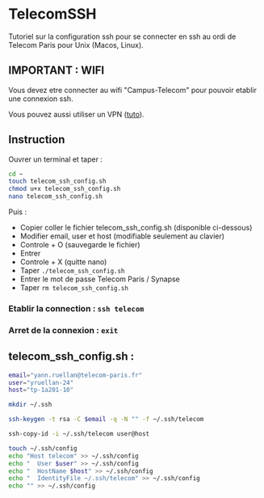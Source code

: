 # TelecomSSH
Tutoriel sur la configuration ssh pour se connecter en ssh au ordi de Telecom Paris pour Unix (Macos, Linux).

## IMPORTANT : WIFI

Vous devez etre connecter au wifi "Campus-Telecom" pour pouvoir etablir une connexion ssh.

Vous pouvez aussi utiliser un VPN ([tuto](https://eole.telecom-paris.fr/vos-services/services-numeriques/connexions-aux-reseaux#exterieur)).

## Instruction

Ouvrer un terminal et taper :
```sh
cd ~
touch telecom_ssh_config.sh
chmod u+x telecom_ssh_config.sh
nano telecom_ssh_config.sh
```
Puis :
- Copier coller le fichier telecom_ssh_config.sh (disponible ci-dessous)
- Modifier email, user et host (modifiable seulement au clavier)
- Controle + O (sauvegarde le fichier)
- Entrer
- Controle + X (quitte nano)
- Taper `./telecom_ssh_config.sh`
- Entrer le mot de passe Telecom Paris / Synapse
- Taper `rm telecom_ssh_config.sh`


### Etablir la connection : `ssh telecom`

### Arret de la connexion : `exit`


## telecom_ssh_config.sh :
```sh
email="yann.ruellan@telecom-paris.fr"
user="yruellan-24"
host="tp-1a201-10"

mkdir ~/.ssh

ssh-keygen -t rsa -C $email -q -N "" -f ~/.ssh/telecom

ssh-copy-id -i ~/.ssh/telecom user@host

touch ~/.ssh/config
echo "Host telecom" >> ~/.ssh/config
echo "  User $user" >> ~/.ssh/config
echo "  HostName $host" >> ~/.ssh/config
echo "  IdentityFile ~/.ssh/telecom" >> ~/.ssh/config
echo "" >> ~/.ssh/config
```

